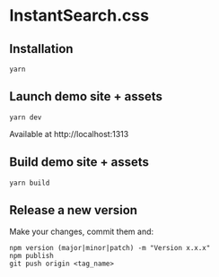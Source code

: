 # InstantSearch.css

## Installation

```
yarn
```

## Launch demo site + assets

```
yarn dev
```

Available at http://localhost:1313

## Build demo site + assets

```
yarn build
```

## Release a new version

Make your changes, commit them and:

```
npm version (major|minor|patch) -m "Version x.x.x"
npm publish
git push origin <tag_name>
```
